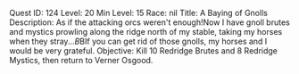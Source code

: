 Quest ID: 124
Level: 20
Min Level: 15
Race: nil
Title: A Baying of Gnolls
Description: As if the attacking orcs weren't enough!Now I have gnoll brutes and mystics prowling along the ridge north of my stable, taking my horses when they stray...$B$BIf you can get rid of those gnolls, my horses and I would be very grateful.
Objective: Kill 10 Redridge Brutes and 8 Redridge Mystics, then return to Verner Osgood.
